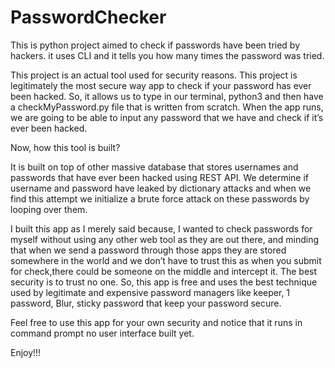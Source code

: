 # PasswordChecker
This is python project aimed to check if passwords have been tried by hackers. it uses CLI and it tells you how many times the password was tried.  

This project is an actual tool used for security reasons. This project is legitimately the most secure way app to check if your password has ever been hacked. So, it allows us to type in our terminal, python3 and then have a checkMyPassword.py file that is written from scratch. When the app runs, we are going to be able to input any password that we have and check if it’s ever been hacked.

Now, how this tool is built?

It is built on top of other massive database that stores usernames and passwords that have ever been hacked using REST API. We determine if username and password have leaked by dictionary attacks and when we find this attempt we initialize a brute force attack on these passwords by looping over them.

I built this app as I merely said because, I wanted to check passwords for myself without using any other web tool as they are out there, and minding that when we send a password through those apps they are stored somewhere in the world and we don’t have to trust this as when you submit for check,there could be someone on the middle and intercept it. The best security is to trust no one.
So, this app is free and uses the best technique used by legitimate and expensive password managers like keeper, 1 password, Blur, sticky password that keep your password secure.

Feel free to use this app for your own security and notice that it runs in command prompt no user interface built yet. 

Enjoy!!!

